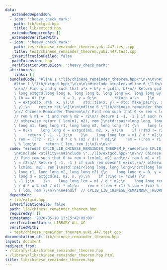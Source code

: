 ```yaml
---
data:
  _extendedDependsOn:
  - icon: ':heavy_check_mark:'
    path: lib/extgcd.hpp
    title: lib/extgcd.hpp
  _extendedRequiredBy: []
  _extendedVerifiedWith:
  - icon: ':heavy_check_mark:'
    path: test/chinese_remainder_theorem.yuki.447.test.cpp
    title: test/chinese_remainder_theorem.yuki.447.test.cpp
  _isVerificationFailed: false
  _pathExtension: hpp
  _verificationStatusIcon: ':heavy_check_mark:'
  attributes:
    links: []
  bundledCode: "#line 1 \"lib/chinese_remainder_theorem.hpp\"\n\n\n\n#include <utility>\n\
    #line 1 \"lib/extgcd.hpp\"\n\n\n\n#include <tuple>\n#line 6 \"lib/extgcd.hpp\"\
    \n\n// Find x and y such that a*x + b*y = gcd(a, b)\n// Return gcd(a, b)\nlong\
    \ long extgcd(long long a, long long b, long long &x, long long &y) {\n    if\
    \ (b == 0) {\n        x = 1, y = 0;\n        return a;\n    }\n    long long ret\
    \ = extgcd(b, a%b, x, y);\n    std::tie(x, y) = std::make_pair(y, x - a / b *\
    \ y);\n    return ret;\n}\n\n\n#line 6 \"lib/chinese_remainder_theorem.hpp\"\n\
    \n// Chinese Remainder Theorem\n// Find rem such that 0 <= rem < lcm(m1, m2) and\n\
    // rem % m1 = r1 and rem % m2 = r2\n// Return { -1, -1 } if such rem doesn't exist,\n\
    // otherwise return { lcm(m1, m2), rem }\nstd::pair<long long, long long>\ncrt(long\
    \ long m1, long long r1, long long m2, long long r2) {\n    long long x = 0, y\
    \ = 0;\n    long long d = extgcd(m1, m2, x, y);\n    if (r1%d != r2%d) {\n   \
    \     return { -1, -1 };\n    }\n    long long lcm = m1 / d * m2;\n    long long\
    \ rem = ((r2 - r1) / d * x % (m2 / d)) * m1;\n    rem = ((rem + r1) % lcm + lcm)\
    \ % lcm;\n    return { lcm, rem };\n}\n\n\n"
  code: "#ifndef CPLIB_LIB_CHINESE_REMAINDER_THEOREM_H_\n#define CPLIB_LIB_CHINESE_REMAINDER_THEOREM_H_\n\
    \n#include <utility>\n#include \"../lib/extgcd.hpp\"\n\n// Chinese Remainder Theorem\n\
    // Find rem such that 0 <= rem < lcm(m1, m2) and\n// rem % m1 = r1 and rem % m2\
    \ = r2\n// Return { -1, -1 } if such rem doesn't exist,\n// otherwise return {\
    \ lcm(m1, m2), rem }\nstd::pair<long long, long long>\ncrt(long long m1, long\
    \ long r1, long long m2, long long r2) {\n    long long x = 0, y = 0;\n    long\
    \ long d = extgcd(m1, m2, x, y);\n    if (r1%d != r2%d) {\n        return { -1,\
    \ -1 };\n    }\n    long long lcm = m1 / d * m2;\n    long long rem = ((r2 - r1)\
    \ / d * x % (m2 / d)) * m1;\n    rem = ((rem + r1) % lcm + lcm) % lcm;\n    return\
    \ { lcm, rem };\n}\n\n#endif  // CPLIB_LIB_CHINESE_REMAINDER_THEOREM_H_\n"
  dependsOn:
  - lib/extgcd.hpp
  isVerificationFile: false
  path: lib/chinese_remainder_theorem.hpp
  requiredBy: []
  timestamp: '2020-05-10 13:15:42+09:00'
  verificationStatus: LIBRARY_ALL_AC
  verifiedWith:
  - test/chinese_remainder_theorem.yuki.447.test.cpp
documentation_of: lib/chinese_remainder_theorem.hpp
layout: document
redirect_from:
- /library/lib/chinese_remainder_theorem.hpp
- /library/lib/chinese_remainder_theorem.hpp.html
title: lib/chinese_remainder_theorem.hpp
---
```

